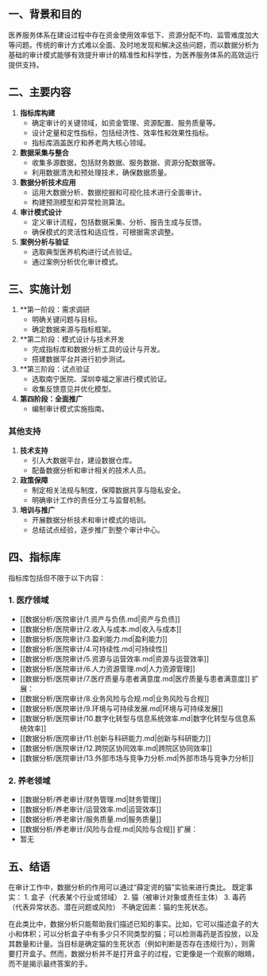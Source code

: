 ## 一、背景和目的
医养服务体系在建设过程中存在资金使用效率低下、资源分配不均、监管难度加大等问题。传统的审计方式难以全面、及时地发现和解决这些问题，而以数据分析为基础的审计模式能够有效提升审计的精准性和科学性，为医养服务体系的高效运行提供支持。

## 二、主要内容

1. **指标库构建**
    - 确定审计的关键领域，如资金管理、资源配置、服务质量等。
    - 设计定量和定性指标，包括经济性、效率性和效果性指标。
    - 指标库涵盖医疗和养老两大核心领域。
2. **数据采集与整合**
    - 收集多源数据，包括财务数据、服务数据、资源分配数据等。
    - 利用数据清洗和预处理技术，确保数据质量。
3. **数据分析技术应用**
    - 运用大数据分析、数据挖掘和可视化技术进行全面审计。
    - 构建预测模型和异常检测算法。
4. **审计模式设计**
    - 定义审计流程，包括数据采集、分析、报告生成与反馈。
    - 确保模式的灵活性和适应性，可根据需求调整。
5. **案例分析与验证**
    - 选取典型医养机构进行试点验证。
    - 通过案例分析优化审计模式。

## 三、实施计划

1. **第一阶段：需求调研
    - 明确关键问题与目标。
    - 确定数据来源与指标框架。
2. **第二阶段：模式设计与技术开发
    - 完成指标库和数据分析工具的设计与开发。
    - 搭建数据平台并进行初步测试。
3. **第三阶段：试点验证
    - 选取南宁医院、深圳幸福之家进行模式验证。
    - 收集反馈意见并优化模型。
4. **第四阶段：全面推广**
    - 编制审计模式实施指南。
### 其他支持
1. **技术支持**
    - 引入大数据平台，建设数据仓库。
    - 配备数据分析和审计相关的技术人员。
2. **政策保障**
    - 制定相关法规与制度，保障数据共享与隐私安全。
    - 明确审计工作的责任分工与监督机制。
3. **培训与推广**
    - 开展数据分析技术和审计模式的培训。
    - 总结试点经验，逐步推广到整个审计中心。

## 四、指标库

指标库包括但不限于以下内容：
### 1. 医疗领域
- [[数据分析/医院审计/1.资产与负债.md|资产与负债]]
- [[数据分析/医院审计/2.收入与成本.md|收入与成本]]
- [[数据分析/医院审计/3.盈利能力.md|盈利能力]]
- [[数据分析/医院审计/4.可持续性.md|可持续性]]
- [[数据分析/医院审计/5.资源与运营效率.md|资源与运营效率]]
- [[数据分析/医院审计/6.人力资源管理.md|人力资源管理]]
- [[数据分析/医院审计/7.医疗质量与患者满意度.md|医疗质量与患者满意度]]
扩展：
- [[数据分析/医院审计/8.业务风险与合规.md|业务风险与合规]]
- [[数据分析/医院审计/9.环境与可持续发展.md|环境与可持续发展]]
- [[数据分析/医院审计/10.数字化转型与信息系统效率.md|数字化转型与信息系统效率]]
- [[数据分析/医院审计/11.创新与科研能力.md|创新与科研能力]]
- [[数据分析/医院审计/12.跨院区协同效率.md|跨院区协同效率]]
- [[数据分析/医院审计/13.外部市场与竞争力分析.md|外部市场与竞争力分析]]
### 2. 养老领域
- [[数据分析/养老审计/财务管理.md|财务管理]]
- [[数据分析/养老审计/运营效率.md|运营效率]]
- [[数据分析/养老审计/服务质量.md|服务质量]]
- [[数据分析/养老审计/风险与合规.md|风险与合规]]
扩展：
- 暂无

## 五、结语

在审计工作中，数据分析的作用可以通过“薛定谔的猫”实验来进行类比。
	既定事实：
		1. 盒子（代表某个行业或领域）
		2. 猫（被审计对象或责任主体）
		3. 毒药（代表异常状态、潜在问题或风险）
	不确定因素：猫的生死状态。

在此类比中，数据分析只能帮助我们描述已知的事实。比如，它可以描述盒子的大小和体积；可以分析盒子中有多少只不同类型的猫；可以检测毒药是否投放，以及其数量和计量。当目标是确定猫的生死状态（例如判断是否存在违规行为），则需要打开盒子。然而，数据分析并不是打开盒子的过程，它更像是一个观察的眼睛，而不是揭示最终答案的手。